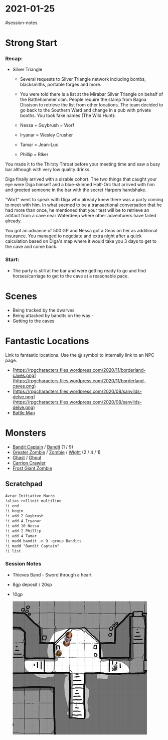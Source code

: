 # 2021-01-25

\#session-notes 

# Strong Start

### Recap:

* Silver Triangle
  
  * Several requests to Silver Triangle network including bombs, blacksmiths, portable forges and more.
  * You were told there is a list at the Mirabar Silver Triangle on behalf of the Battlehammer clan. People require the stamp from Bagna Dissison to retrieve the list from other locations.
  The team decided to go back to the Southern Ward and change in a pub with private booths. You took fake names (The Wild Hunt):
  
  * Nessa + Guybrush = Worf
  * Iryanar = Wesley Crusher
  * Tamar = Jean-Luc
  * Phillip = Riker

You made it to the Thirsty Throat before your meeting time and saw a busy bar although with very low quality drinks.

Diga finally arrived with a sizable cohort. The two things that caught your eye were Diga himself and a blue-skinned Half-Orc that arrived with him and greeted someone in the bar with the secret Harpers handshake.

"Worf" went to speak with Diga who already knew there was a party coming to meet with him. In what seemed to be a transactional conversation that he had more than once, he mentioned that your test will be to retrieve an artifact from a cave near Waterdeep where other adventurers have failed already.

You got an advance of 500 GP and Nessa got a Geas on her as additional insurance. You managed to negotiate and extra night after a quick calculation based on Diga's map where it would take you 3 days to get to the cave and come back.

### Start:

* The party is still at the bar and were getting ready to go and find horses/carriage to get to the cave at a reasonable pace.

# Scenes

* Being tracked by the dwarves
* Being attacked by bandits on the way -
* Getting to the caves

# Fantastic Locations

Link to fantastic locations. Use the @ symbol to internally link to an NPC page.

* [https://rpgcharacters.files.wordpress.com/2020/11/borderland-caves.png](https://rpgcharacters.files.wordpress.com/2020/11/borderland-caves.png)
* [https://rpgcharacters.files.wordpress.com/2020/08/sanvilds-delve.png](https://rpgcharacters.files.wordpress.com/2020/08/sanvilds-delve.png)
* [Battle Map](https://i.redd.it/j405xkc07jp31.png)

# Monsters

* [Bandit Captain](https://www.dndbeyond.com/monsters/bandit-captain) / [Bandit](https://www.dndbeyond.com/monsters/bandit) (1 / 9)
* [Greater Zombie](https://www.dndbeyond.com/monsters/greater-zombie) / [Zombie](https://www.dndbeyond.com/monsters/zombie) / [Wight](https://www.dndbeyond.com/monsters/wight) (2 / 4 / 1)
* [Ghast](https://www.dndbeyond.com/monsters/ghast) / [Ghoul](https://www.dndbeyond.com/monsters/ghoul)
* [Carrion Crawler](https://www.dndbeyond.com/monsters/carrion-crawler)
* [Frost Giant Zombie](https://www.dndbeyond.com/monsters/frost-giant-zombie)

## Scratchpad

````
Avrae Initiative Macro
!alias rollinit multiline
!i end
!i begin
!i add 2 Guybrush
!i add 4 Iryanar
!i add 10 Nessa
!i add 2 Phillip
!i add 4 Tamar
!i madd bandit -n 9 -group Bandits
!i madd "Bandit Captain"
!i list
````

### Session Notes

* Thieves Band - Sword through a heart

* 8gp deposit / 20sp

* 10gp
  
  ![Capture 1.png](..\Images\Capture%201.png)
